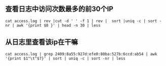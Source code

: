 ## 查看日志中访问次数最多的前30个IP

```
cat access.log | rev |cut -d ' ' -f 1 | rev |  sort |uniq -c | sort -nr | awk '{print $0 }' | head -n 30 | less
```

## 从日志里查看该ip在干嘛

```
cat access.log | grep 2409:8a55:927d:efe0:80ba:527b:6ccd:ab54 | awk '{print $1"\t"$7}' | sort | uniq -c | sort -nr | less
```

